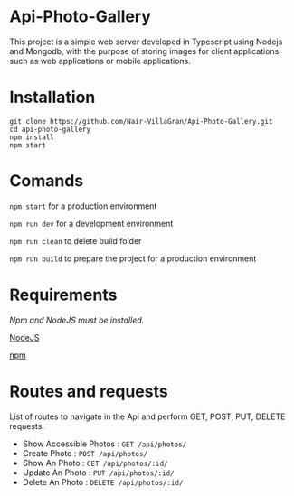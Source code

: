 # Api-Photo-Gallery

This project is a simple web server developed in Typescript using Nodejs and Mongodb, with the purpose of storing images for client applications such as web applications or mobile applications.

# Installation

```
git clone https://github.com/Nair-VillaGran/Api-Photo-Gallery.git
cd api-photo-gallery
npm install
npm start
```


# Comands

`npm start` for a production environment

`npm run dev` for a development environment

`npm run clean` to delete build folder

`npm run build` to prepare the project for a production environment


# Requirements

_Npm and NodeJS must be installed._

[NodeJS](https://nodejs.org/)

[npm](https://www.npmjs.com/)


# Routes and requests

List of routes to navigate in the Api and perform GET, POST, PUT, DELETE requests.

* Show Accessible Photos : `GET /api/photos/`
* Create Photo : `POST /api/photos/`
* Show An Photo : `GET /api/photos/:id/`
* Update An Photo : `PUT /api/photos/:id/`
* Delete An Photo : `DELETE /api/photos/:id/`
